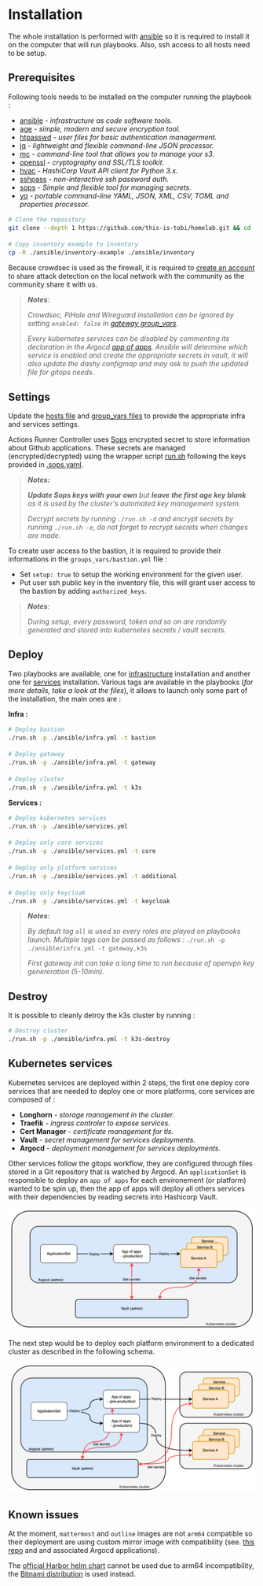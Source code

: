 # Installation

The whole installation is performed with [ansible](https://www.ansible.com/) so it is required to install it on the computer that will run playbooks. Also, ssh access to all hosts need to be setup.

## Prerequisites

Following tools needs to be installed on the computer running the playbook :
- [ansible](https://ansible.com) *- infrastructure as code software tools.*
- [age](https://github.com/FiloSottile/age) *- simple, modern and secure encryption tool.*
- [htpasswd](https://httpd.apache.org/docs/2.4/en/programs/htpasswd.html) *- user files for basic authentication managerment.*
- [jq](https://jqlang.github.io/jq/) *- lightweight and flexible command-line JSON processor.*
- [mc](https://min.io/docs/minio/linux/reference/minio-mc.html) *- command-line tool that allows you to manage your s3.*
- [openssl](https://www.openssl.org/) *- cryptography and SSL/TLS toolkit.*
- [hvac](https://hvac.readthedocs.io/en/stable/overview.html) *- HashiCorp Vault API client for Python 3.x.*
- [sshpass](https://sourceforge.net/projects/sshpass) *- non-interactive ssh password auth.*
- [sops](https://github.com/getsops/sops) *- Simple and flexible tool for managing secrets.*
- [yq](https://github.com/mikefarah/yq) *- portable command-line YAML, JSON, XML, CSV, TOML and properties processor.*

```sh
# Clone the repository
git clone --depth 1 https://github.com/this-is-tobi/homelab.git && cd ./homelab && rm -rf ./.git

# Copy inventory example to inventory
cp -R ./ansible/inventory-example ./ansible/inventory
```

Because crowdsec is used as the firewall, it is required to [create an account](https://app.crowdsec.net/) to share attack detection on the local network with the community as the community share it with us.

> __*Notes*__:
>
> *Crowdsec, PiHole and Wireguard installation can be ignored by setting `enabled: false` in [gateway group_vars](../ansible/inventory-example/group_vars/gateway.yml).*
>
> *Every kubernetes services can be disabled by commenting its declaration in the Argocd [app of apps](../argocd/envs/production/application.yaml). Ansible will determine which service is enabled and create the appropriate secrets in vault, it will also update the dashy configmap and may ask to push the updated file for gitops needs.*


## Settings

Update the [hosts file](../ansible/inventory-example/hosts.yml) and [group_vars files](../ansible/inventory-example/group_vars/) to provide the appropriate infra and services settings.

Actions Runner Controller uses [Sops](https://github.com/getsops/sops) encrypted secret to store information about Github applications. These secrets are managed (encrypted/decrypted) using the wrapper script [run.sh](../run.sh) following the keys provided in [.sops.yaml](../.sops.yaml).

> *__Notes:__*
>
> *__Update Sops keys with your own__ but __leave the first age key blank__ as it is used by the cluster's automated key management system.*
>
> *Decrypt secrets by running `./run.sh -d` and encrypt secrets by running `./run.sh -e`, do not forget to recrypt secrets when changes are made.*


To create user access to the bastion, it is required to provide their informations in the `groups_vars/bastion.yml` file :
- Set `setup: true` to setup the working environment for the given user.
- Put user ssh public key in the inventory file, this will grant user access to the bastion by adding `authorized_keys`.

> __*Notes*__:
>
> *During setup, every password, token and so on are randomly generated and stored into kubernetes secrets / vault secrets.*

## Deploy

Two playbooks are available, one for [infrastructure](../ansible/infra.yml) installation and another one for [services](../ansible/services.yml) installation.
Various tags are available in the playbooks (*for more details, take a look at the files*), it allows to launch only some part of the installation, the main ones are :

__Infra :__
```sh
# Deploy bastion
./run.sh -p ./ansible/infra.yml -t bastion

# Deploy gateway
./run.sh -p ./ansible/infra.yml -t gateway

# Deploy cluster
./run.sh -p ./ansible/infra.yml -t k3s
```

__Services :__

```sh
# Deploy kubernetes services
./run.sh -p ./ansible/services.yml

# Deploy only core services
./run.sh -p ./ansible/services.yml -t core

# Deploy only platform services
./run.sh -p ./ansible/services.yml -t additional

# Deploy only keycloak
./run.sh -p ./ansible/services.yml -t keycloak
```

> __*Notes*__:
>
> *By default tag `all` is used so every roles are played on playbooks launch.*
> *Multiple tags can be passed as follows :* `./run.sh -p ./ansible/infra.yml -t gateway,k3s`
>
> *First gateway init can take a long time to run because of openvpn key genereration (5-10min).*

## Destroy

It is possible to cleanly detroy the k3s cluster by running :

```sh
# Destroy cluster
./run.sh -p ./ansible/infra.yml -t k3s-destroy
```

## Kubernetes services

Kubernetes services are deployed within 2 steps, the first one deploy core services that are needed to deploy one or more platforms, core services are composed of :
- __Longhorn__ *- storage management in the cluster.*
- __Traefik__ *- ingress controler to expose services.*
- __Cert Manager__ *- certificate management for tls.*
- __Vault__ *- secret management for services deployments.*
- __Argocd__ *- deployment management for services deployments.*

Other services follow the gitops workflow, they are configured through files stored in a Git repository that is watched by Argocd.
An `applicationSet` is responsible to deploy an `app of apps` for each environement (or platform) wanted to be spin up, then the app of apps will deploy all others services with their dependencies by reading secrets into Hashicorp Vault.

![gitops-01](images/gitops-01.drawio.png)

The next step would be to deploy each platform environment to a dedicated cluster as described in the following schema.

![gitops-02](images/gitops-02.drawio.png)

## Known issues

At the moment, `mattermost` and `outline` images are not `arm64` compatible so their deployment are using custom mirror image with compatibility (see. [this repo](https://github.com/this-is-tobi/multiarch-mirror) and and associated Argocd applications).

The [official Harbor helm chart](https://artifacthub.io/packages/helm/harbor/harbor) cannot be used due to arm64 incompatibility, the [Bitnami distribution](https://artifacthub.io/packages/helm/bitnami/harbor) is used instead.
